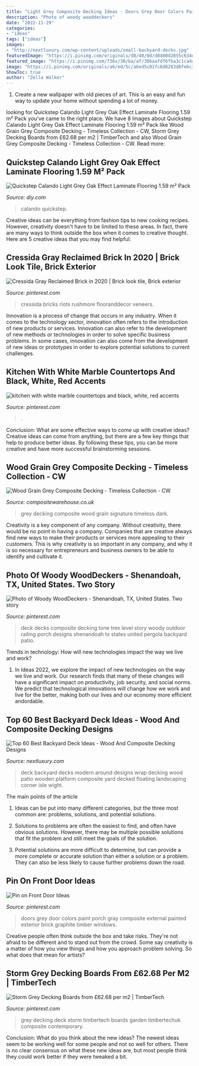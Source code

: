 ```yaml
---
title: "Light Grey Composite Decking Ideas - Doors Grey Door Colors Paint Porch Gray Composite External Painted Exterior Brick Graphite Timber Windows"
description: "Photo of woody wooddeckers"
date: "2022-11-29"
categories:
- "ideas"
tags: ["ideas"]
images:
- "http://nextluxury.com/wp-content/uploads/small-backyard-decks.jpg"
featuredImage: "https://i.pinimg.com/originals/d8/40/0d/d8400d2855c634df5cddf30a5ed19f2b.png"
featured_image: "https://i.pinimg.com/736x/30/ba/af/30baafdf6fba3c1ca4aeb705fb2fd671--woody-two-tones.jpg"
image: "https://i.pinimg.com/originals/a6/ed/5c/a6ed5c81fc6d8283d8fe6c3d824748b9.jpg"
ShowToc: true
author: "Zella Walker"
---
```



1. Create a new wallpaper with old pieces of art. This is an easy and fun way to update your home without spending a lot of money.

	

		
looking for Quickstep Calando Light Grey Oak Effect Laminate Flooring 1.59 m² Pack you've came to the right place. We have 8 Images about Quickstep Calando Light Grey Oak Effect Laminate Flooring 1.59 m² Pack like Wood Grain Grey Composite Decking - Timeless Collection - CW, Storm Grey Decking Boards from £62.68 per m2 | TimberTech and also Wood Grain Grey Composite Decking - Timeless Collection - CW. Read more:
		
    
## Quickstep Calando Light Grey Oak Effect Laminate Flooring 1.59 M² Pack

<img loading=lazy src="https://kingfisher.scene7.com/is/image/Kingfisher/5410455207377_04i" onerror="this.onerror=null;this.src='https://tse3.mm.bing.net/th?id=OIP.FL41oVE7G2IQB3XGB9FkeQHaHa&amp;pid=15.1';" alt="Quickstep Calando Light Grey Oak Effect Laminate Flooring 1.59 m² Pack">

_Source: diy.com_

>calando quickstep. 

	

Creative ideas can be everything from fashion tips to new cooking recipes. However, creativity doesn't have to be limited to these areas. In fact, there are many ways to think outside the box when it comes to creative thought. Here are 5 creative ideas that you may find helpful:

    
## Cressida Gray Reclaimed Brick In 2020 | Brick Look Tile, Brick Exterior

<img loading=lazy src="https://i.pinimg.com/736x/66/91/1c/66911cee1c5a0d481d4b316e106ed4cf.jpg" onerror="this.onerror=null;this.src='https://tse3.mm.bing.net/th?id=OIP.EgctnnSPx_uPlhAwJf30gwHaHa&amp;pid=15.1';" alt="Cressida Gray Reclaimed Brick in 2020 | Brick look tile, Brick exterior">

_Source: pinterest.com_

>cressida bricks riots rushmore flooranddecor veneers. 

	

Innovation is a process of change that occurs in any industry. When it comes to the technology sector, innovation often refers to the introduction of new products or services. Innovation can also refer to the development of new methods or technologies in order to solve specific business problems. In some cases, innovation can also come from the development of new ideas or prototypes in order to explore potential solutions to current challenges.

    
## Kitchen With White Marble Countertops And Black, White, Red Accents

<img loading=lazy src="https://i.pinimg.com/originals/d8/40/0d/d8400d2855c634df5cddf30a5ed19f2b.png" onerror="this.onerror=null;this.src='https://tse1.mm.bing.net/th?id=OIP.QpXgUbKv0CKkDdw4RoVqHQHaIz&amp;pid=15.1';" alt="kitchen with white marble countertops and black, white, red accents">

_Source: pinterest.com_

>. 

	

Conclusion: What are some effective ways to come up with creative ideas?
Creative ideas can come from anything, but there are a few key things that help to produce better ideas. By following these tips, you can be more creative and have more successful brainstorming sessions.

    
## Wood Grain Grey Composite Decking - Timeless Collection - CW

<img loading=lazy src="https://compositewarehouse.co.uk/wp-content/uploads/2020/07/Signature-Grey-collection-600x528.jpg" onerror="this.onerror=null;this.src='https://tse1.mm.bing.net/th?id=OIP.IAHZwyDd0zD64V847z52bwHaGh&amp;pid=15.1';" alt="Wood Grain Grey Composite Decking - Timeless Collection - CW">

_Source: compositewarehouse.co.uk_

>grey decking composite wood grain signature timeless dark. 

	

Creativity is a key component of any company. Without creativity, there would be no point in having a company. Companies that are creative always find new ways to make their products or services more appealing to their customers. This is why creativity is so important in any company, and why it is so necessary for entrepreneurs and business owners to be able to identify and cultivate it.

    
## Photo Of Woody WoodDeckers - Shenandoah, TX, United States. Two Story

<img loading=lazy src="https://i.pinimg.com/736x/30/ba/af/30baafdf6fba3c1ca4aeb705fb2fd671--woody-two-tones.jpg" onerror="this.onerror=null;this.src='https://tse2.mm.bing.net/th?id=OIP.amzvpsA_Ie9Riw_hoxoSqwHaFj&amp;pid=15.1';" alt="Photo of Woody WoodDeckers - Shenandoah, TX, United States. Two story">

_Source: pinterest.com_

>deck decks composite decking tone trex level story woody outdoor railing porch designs shenandoah tx states united pergola backyard patio. 

	

Trends in technology: How will new technologies impact the way we live and work?
1. In Ideas 2022, we explore the impact of new technologies on the way we live and work. Our research finds that many of these changes will have a significant impact on productivity, job security, and social norms. We predict that technological innovations will change how we work and live for the better, making both our lives and our economy more efficient andordable.

    
## Top 60 Best Backyard Deck Ideas - Wood And Composite Decking Designs

<img loading=lazy src="http://nextluxury.com/wp-content/uploads/small-backyard-decks.jpg" onerror="this.onerror=null;this.src='https://tse3.mm.bing.net/th?id=OIP.5xHTx0etyIJ2afB8Tk0L0AAAAA&amp;pid=15.1';" alt="Top 60 Best Backyard Deck Ideas - Wood And Composite Decking Designs">

_Source: nextluxury.com_

>deck backyard decks modern around designs wrap decking wood patio wooden platform composite yard decked floating landscaping corner isle wight. 

	

The main points of the article
1. Ideas can be put into many different categories, but the three most common are: problems, solutions, and potential solutions.
2. Solutions to problems are often the easiest to find, and often have obvious solutions. However, there may be multiple possible solutions that fit the problem and still meet the goals of the solution.

3. Potential solutions are more difficult to determine, but can provide a more complete or accurate solution than either a solution or a problem. They can also be less likely to cause further problems down the road.

    
## Pin On Front Door Ideas

<img loading=lazy src="https://i.pinimg.com/originals/1f/15/64/1f15641f8468f7c3bccefccb17708808.jpg" onerror="this.onerror=null;this.src='https://tse1.mm.bing.net/th?id=OIP.oTGP8lzOH-V6-tbvjTphTAAAAA&amp;pid=15.1';" alt="Pin on Front Door Ideas">

_Source: pinterest.com_

>doors grey door colors paint porch gray composite external painted exterior brick graphite timber windows. 

	

Creative people often think outside the box and take risks. They're not afraid to be different and to stand out from the crowd. Some say creativity is a matter of how you view things and how you approach problem solving. So what does that mean for artists?

    
## Storm Grey Decking Boards From £62.68 Per M2 | TimberTech

<img loading=lazy src="https://i.pinimg.com/originals/a6/ed/5c/a6ed5c81fc6d8283d8fe6c3d824748b9.jpg" onerror="this.onerror=null;this.src='https://tse4.mm.bing.net/th?id=OIP.JDeqUiw3qclpop0fQOfQ4QHaKR&amp;pid=15.1';" alt="Storm Grey Decking Boards from £62.68 per m2 | TimberTech">

_Source: pinterest.com_

>grey decking deck storm timbertech boards garden timbertechuk composite contemporary. 

	

Conclusion: What do you think about the new ideas?
The newest ideas seem to be working well for some people and not so well for others. There is no clear consensus on what these new ideas are, but most people think they could work better if they were tweaked a bit.


